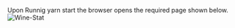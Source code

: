 Upon Runnig yarn start the browser opens the required page shown below.
![Wine-Stat](https://github.com/saikrish18/wine-stats-app/assets/130037783/177b7ac5-3f80-4e9a-b9fa-5d84b542ef94)
